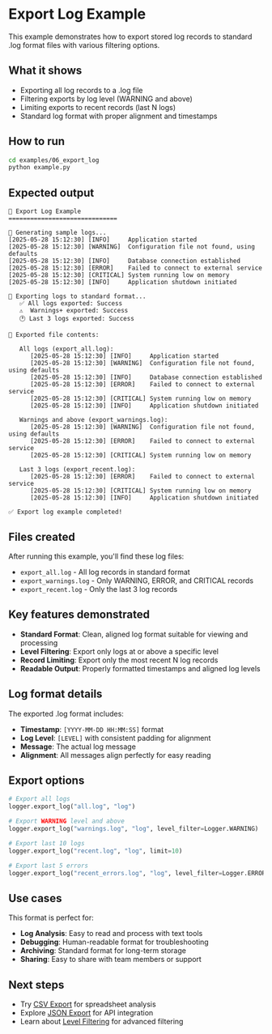 # Export Log Example

This example demonstrates how to export stored log records to standard .log format files with various filtering options.

## What it shows

- Exporting all log records to a .log file
- Filtering exports by log level (WARNING and above)
- Limiting exports to recent records (last N logs)
- Standard log format with proper alignment and timestamps

## How to run

```bash
cd examples/06_export_log
python example.py
```

## Expected output

```
📄 Export Log Example
==============================

📝 Generating sample logs...
[2025-05-28 15:12:30] [INFO]     Application started
[2025-05-28 15:12:30] [WARNING]  Configuration file not found, using defaults
[2025-05-28 15:12:30] [INFO]     Database connection established
[2025-05-28 15:12:30] [ERROR]    Failed to connect to external service
[2025-05-28 15:12:30] [CRITICAL] System running low on memory
[2025-05-28 15:12:30] [INFO]     Application shutdown initiated

💾 Exporting logs to standard format...
   ✅ All logs exported: Success
   ⚠️  Warnings+ exported: Success
   🕐 Last 3 logs exported: Success

📖 Exported file contents:

   All logs (export_all.log):
      [2025-05-28 15:12:30] [INFO]     Application started
      [2025-05-28 15:12:30] [WARNING]  Configuration file not found, using defaults
      [2025-05-28 15:12:30] [INFO]     Database connection established
      [2025-05-28 15:12:30] [ERROR]    Failed to connect to external service
      [2025-05-28 15:12:30] [CRITICAL] System running low on memory
      [2025-05-28 15:12:30] [INFO]     Application shutdown initiated

   Warnings and above (export_warnings.log):
      [2025-05-28 15:12:30] [WARNING]  Configuration file not found, using defaults
      [2025-05-28 15:12:30] [ERROR]    Failed to connect to external service
      [2025-05-28 15:12:30] [CRITICAL] System running low on memory

   Last 3 logs (export_recent.log):
      [2025-05-28 15:12:30] [ERROR]    Failed to connect to external service
      [2025-05-28 15:12:30] [CRITICAL] System running low on memory
      [2025-05-28 15:12:30] [INFO]     Application shutdown initiated

✅ Export log example completed!
```

## Files created

After running this example, you'll find these log files:
- `export_all.log` - All log records in standard format
- `export_warnings.log` - Only WARNING, ERROR, and CRITICAL records
- `export_recent.log` - Only the last 3 log records

## Key features demonstrated

- **Standard Format**: Clean, aligned log format suitable for viewing and processing
- **Level Filtering**: Export only logs at or above a specific level
- **Record Limiting**: Export only the most recent N log records
- **Readable Output**: Properly formatted timestamps and aligned log levels

## Log format details

The exported .log format includes:
- **Timestamp**: `[YYYY-MM-DD HH:MM:SS]` format
- **Log Level**: `[LEVEL]` with consistent padding for alignment
- **Message**: The actual log message
- **Alignment**: All messages align perfectly for easy reading

## Export options

```python
# Export all logs
logger.export_log("all.log", "log")

# Export WARNING level and above
logger.export_log("warnings.log", "log", level_filter=Logger.WARNING)

# Export last 10 logs
logger.export_log("recent.log", "log", limit=10)

# Export last 5 errors
logger.export_log("recent_errors.log", "log", level_filter=Logger.ERROR, limit=5)
```

## Use cases

This format is perfect for:
- **Log Analysis**: Easy to read and process with text tools
- **Debugging**: Human-readable format for troubleshooting
- **Archiving**: Standard format for long-term storage
- **Sharing**: Easy to share with team members or support

## Next steps

- Try [CSV Export](../07_export_csv/) for spreadsheet analysis
- Explore [JSON Export](../09_export_json/) for API integration
- Learn about [Level Filtering](../11_level_filtering/) for advanced filtering 